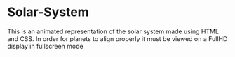 # Solar-System
This is an animated representation of the solar system made using HTML and CSS.
In order for planets to align properly it must be viewed on a FullHD display in fullscreen mode
